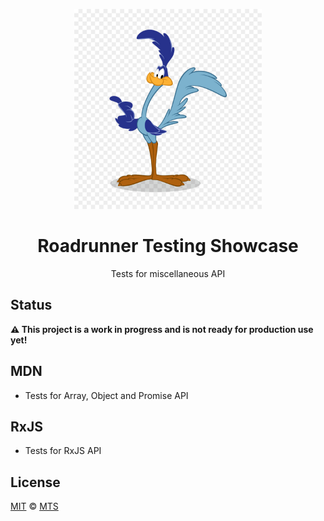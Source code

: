 <p align="center">
  <img width="300px" src="logo.jpg">
</p>

<h1 align="center">Roadrunner Testing Showcase</h1>

<p align="center">Tests for miscellaneous API</p>

## Status

**⚠️ This project is a work in progress and is not ready for production use yet!**

## MDN

- Tests for Array, Object and Promise API

## RxJS

- Tests for RxJS API

## License

[MIT](./LICENSE) &copy; [MTS](https://github.com/mts)
